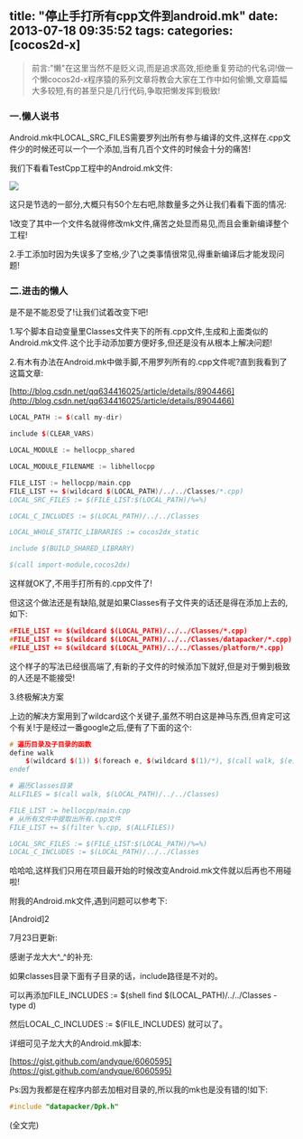 title: "停止手打所有cpp文件到android.mk"
date: 2013-07-18 09:35:52
tags:
categories: [cocos2d-x]
---

> 前言:"懒"在这里当然不是贬义词,而是追求高效,拒绝重复劳动的代名词!做一个懒cocos2d-x程序猿的系列文章将教会大家在工作中如何偷懒,文章篇幅大多较短,有的甚至只是几行代码,争取把懒发挥到极致!


<!--more-->
### **一.懒人说书**

Android.mk中LOCAL_SRC_FILES需要罗列出所有参与编译的文件,这样在.cpp文件少的时候还可以一个一个添加,当有几百个文件的时候会十分的痛苦!

我们下看看TestCpp工程中的Android.mk文件:

![](/images/6e98f48d235d657fc34a9c5ad87e0c71a419da1e.png)



这只是节选的一部分,大概只有50个左右吧,除数量多之外让我们看看下面的情况:

1改变了其中一个文件名就得修改mk文件,痛苦之处显而易见,而且会重新编译整个工程!

2.手工添加时因为失误多了空格,少了\之类事情很常见,得重新编译后才能发现问题!



### 二.进击的懒人

是不是不能忍受了!让我们试着改变下吧!

1.写个脚本自动变量里Classes文件夹下的所有.cpp文件,生成和上面类似的Android.mk文件.这个比手动添加要方便好多,但还是没有从根本上解决问题!



2.有木有办法在Android.mk中做手脚,不用罗列所有的.cpp文件呢?直到我看到了这篇文章:

[http://blog.csdn.net/qq634416025/article/details/8904466](http://blog.csdn.net/qq634416025/article/details/8904466)
```c++
LOCAL_PATH := $(call my-dir)

include $(CLEAR_VARS)

LOCAL_MODULE := hellocpp_shared

LOCAL_MODULE_FILENAME := libhellocpp

FILE_LIST := hellocpp/main.cpp
FILE_LIST += $(wildcard $(LOCAL_PATH)/../../Classes/*.cpp)
LOCAL_SRC_FILES := $(FILE_LIST:$(LOCAL_PATH)/%=%)

LOCAL_C_INCLUDES := $(LOCAL_PATH)/../../Classes

LOCAL_WHOLE_STATIC_LIBRARIES := cocos2dx_static

include $(BUILD_SHARED_LIBRARY)

$(call import-module,cocos2dx)
```
这样就OK了,不用手打所有的.cpp文件了!



但这这个做法还是有缺陷,就是如果Classes有子文件夹的话还是得在添加上去的,如下:
```c++
#FILE_LIST += $(wildcard $(LOCAL_PATH)/../../Classes/*.cpp)
#FILE_LIST += $(wildcard $(LOCAL_PATH)/../../Classes/datapacker/*.cpp)
#FILE_LIST += $(wildcard $(LOCAL_PATH)/../../Classes/platform/*.cpp)
```
这个样子的写法已经很高端了,有新的子文件的时候添加下就好,但是对于懒到极致的人还是不能接受!



3.终极解决方案

上边的解决方案用到了wildcard这个关键子,虽然不明白这是神马东西,但肯定可这个有关!于是经过一番google之后,便有了下面的这个:
```c++
# 遍历目录及子目录的函数
define walk
    $(wildcard $(1)) $(foreach e, $(wildcard $(1)/*), $(call walk, $(e)))
endef

# 遍历Classes目录
ALLFILES = $(call walk, $(LOCAL_PATH)/../../Classes)

FILE_LIST := hellocpp/main.cpp
# 从所有文件中提取出所有.cpp文件
FILE_LIST += $(filter %.cpp, $(ALLFILES))

LOCAL_SRC_FILES := $(FILE_LIST:$(LOCAL_PATH)/%=%)
LOCAL_C_INCLUDES := $(LOCAL_PATH)/../../Classes
```
哈哈哈,这样我们只用在项目最开始的时候改变Android.mk文件就以后再也不用碰啦!



附我的Android.mk文件,遇到问题可以参考下:

[Android]2





7月23日更新:

感谢子龙大大^_^的补充:

如果classes目录下面有子目录的话，include路径是不对的。

可以再添加FILE_INCLUDES := $(shell find $(LOCAL_PATH)/../../Classes -type d)

然后LOCAL_C_INCLUDES := $(FILE_INCLUDES) 就可以了。

详细可见子龙大大的Android.mk脚本:

[https://gist.github.com/andyque/6060595](https://gist.github.com/andyque/6060595)



Ps:因为我都是在程序内部去加相对目录的,所以我的mk也是没有错的!如下:
```c++
#include "datapacker/Dpk.h"
```




(全文完)